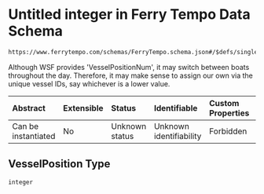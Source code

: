 # Untitled integer in Ferry Tempo Data Schema

```txt
https://www.ferrytempo.com/schemas/FerryTempo.schema.json#/$defs/singleBoatData/properties/VesselPosition
```

Although WSF provides 'VesselPositionNum', it may switch between boats throughout the day. Therefore, it may make sense to assign our own via the unique vessel IDs, say whichever is a lower value.

| Abstract            | Extensible | Status         | Identifiable            | Custom Properties | Additional Properties | Access Restrictions | Defined In                                                                           |
| :------------------ | :--------- | :------------- | :---------------------- | :---------------- | :-------------------- | :------------------ | :----------------------------------------------------------------------------------- |
| Can be instantiated | No         | Unknown status | Unknown identifiability | Forbidden         | Allowed               | none                | [FerryTempo.schema.json\*](../schemas/FerryTempo.schema.json "open original schema") |

## VesselPosition Type

`integer`

